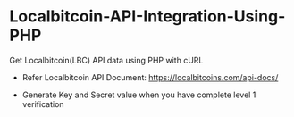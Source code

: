 # Localbitcoin-API-Integration-Using-PHP
Get Localbitcoin(LBC) API data using PHP with cURL


* Refer Localbitcoin API Document: https://localbitcoins.com/api-docs/

* Generate Key and Secret value when you have complete level 1 verification
